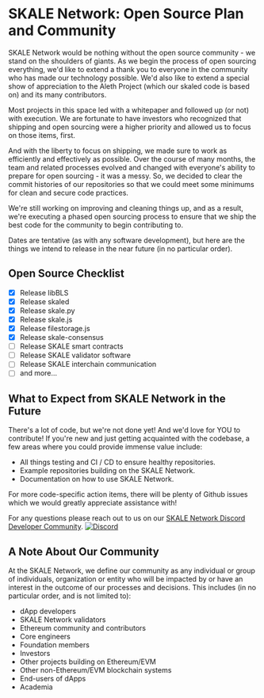 # SKALE Network: Open Source Plan and Community

SKALE Network would be nothing without the open source community - we stand on the shoulders of giants. As we begin the process of open sourcing everything, we'd like to extend a thank you to everyone in the community who has made our technology possible. We'd also like to extend a special show of appreciation to the Aleth Project (which our skaled code is based on) and its many contributors.

Most projects in this space led with a whitepaper and followed up (or not) with execution. We are fortunate to have investors who recognized that shipping and open sourcing were a higher priority and allowed us to focus on those items, first.

And with the liberty to focus on shipping, we made sure to work as efficiently and effectively as possible. Over the course of many months, the team and related processes evolved and changed with everyone's ability to prepare for open sourcing - it was a messy. So, we decided to clear the commit histories of our repositories so that we could meet some minimums for clean and secure code practices.

We're still working on improving and cleaning things up, and as a result, we're executing a phased open sourcing process to ensure that we ship the best code for the community to begin contributing to.

Dates are tentative (as with any software development), but here are the things we intend to release in the near future (in no particular order). 

## Open Source Checklist

-   [x] Release libBLS
-   [x] Release skaled
-   [x] Release skale.py
-   [x] Release skale.js
-   [x] Release filestorage.js
-   [x] Release skale-consensus
-   [ ] Release SKALE smart contracts
-   [ ] Release SKALE validator software
-   [ ] Release SKALE interchain communication
-   [ ] and more...

## What to Expect from SKALE Network in the Future

There's a lot of code, but we're not done yet! And we'd love for YOU to contribute! If you're new and just getting acquainted with the codebase, a few areas where you could provide immense value include:

-   All things testing and CI / CD to ensure healthy repositories.
-   Example repositories building on the SKALE Network.
-   Documentation on how to use SKALE Network.

For more code-specific action items, there will be plenty of Github issues which we would greatly appreciate assistance with!

For any questions please reach out to us on our [SKALE Network Discord Developer Community](https://discord.gg/vvUtWJB). [![Discord](https://img.shields.io/discord/534485763354787851.svg)](https://discord.gg/vvUtWJB)

## A Note About Our Community

At the SKALE Network, we define our community as any individual or group of individuals, organization or entity who will be impacted by or have an interest in the outcome of our processes and decisions. This includes (in no particular order, and is not limited to):

-   dApp developers
-   SKALE Network validators
-   Ethereum community and contributors
-   Core engineers
-   Foundation members
-   Investors
-   Other projects building on Ethereum/EVM
-   Other non-Ethereum/EVM blockchain systems
-   End-users of dApps
-   Academia
